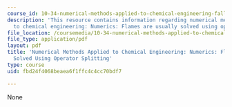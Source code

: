 ```yaml
---
course_id: 10-34-numerical-methods-applied-to-chemical-engineering-fall-2015
description: 'This resource contains information regarding numerical methods applied
  to chemical engineering: Numerics: Flames are usually solved using operator splitting.'
file_location: /coursemedia/10-34-numerical-methods-applied-to-chemical-engineering-fall-2015/fbd24f4068beaea6f1ffc4c4cc70bdf7_MIT10_34F15_Lec31_1.pdf
file_type: application/pdf
layout: pdf
title: 'Numerical Methods Applied to Chemical Engineering: Numerics: Flames are Usually
  Solved Using Operator Splitting'
type: course
uid: fbd24f4068beaea6f1ffc4c4cc70bdf7

---
```

None